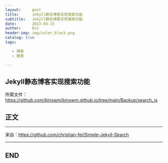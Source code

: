 ```yaml
---
layout:     post
title:      Jekyll静态博客实现搜索功能
subtitle:   Jekyll静态博客实现搜索功能
date:       2023-04-15
author:     bin
header-img: img/color_black.png
catalog: true
tags:

   - 博客
   - 搜索

---
```



## Jekyll静态博客实现搜索功能



所需文件：https://github.com/binswm/binswm.github.io/tree/main/Backup/search_js

## 正文











---



来自：https://github.com/christian-fei/Simple-Jekyll-Search



---

## END
